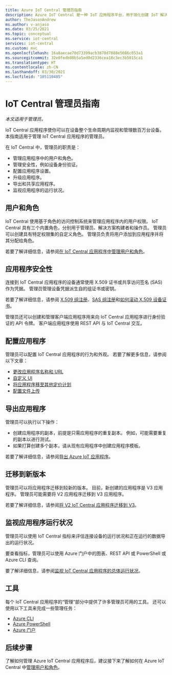 ```yaml
---
title: Azure IoT Central 管理员指南
description: Azure IoT Central 是一种 IoT 应用程序平台，用于简化创建 IoT 解决方案。 本文概述了 IoT Central 中的管理员角色。
author: TheJasonAndrew
ms.author: v-anjaso
ms.date: 03/25/2021
ms.topic: conceptual
ms.service: iot-central
services: iot-central
ms.custom: mvc
ms.openlocfilehash: 16a8aecae70d73399acb3878d7088e5086c053a1
ms.sourcegitcommit: 32e0fedb80b5a5ed0d2336cea18c3ec3b5015ca1
ms.translationtype: HT
ms.contentlocale: zh-CN
ms.lasthandoff: 03/30/2021
ms.locfileid: "105110485"
---
```

# <a name="iot-central-administrator-guide"></a>IoT Central 管理员指南

*本文适用于管理员。*

IoT Central 应用程序使你可以在设备整个生命周期内监视和管理数百万台设备。 本指南适用于管理 IoT Central 应用程序的管理员。

在 IoT Central 中，管理员的职责是：

- 管理应用程序中的用户和角色。
- 管理安全性，例如设备身份验证。
- 配置应用程序设置。
- 升级应用程序。
- 导出和共享应用程序。
- 监视应用程序的运行状况。

## <a name="users-and-roles"></a>用户和角色

IoT Central 使用基于角色的访问控制系统来管理应用程序内的用户权限。 IoT Central 具有三个内置角色，分别用于管理员、解决方案构建者和操作员。 管理员可以创建具有特定权限集的自定义角色。 管理员负责将用户添加到应用程序并将其分配给角色。

若要了解详细信息，请参阅[在 IoT Central 应用程序中管理用户和角色](howto-manage-users-roles.md)。

## <a name="application-security"></a>应用程序安全性

连接到 IoT Central 应用程序的设备通常使用 X.509 证书或共享访问签名 (SAS) 作为凭据。 管理员管理设备凭据派生自的组证书或密钥。

若要了解详细信息，请参阅 [X.509 组注册](concepts-get-connected.md#x509-group-enrollment)、[SAS 组注册](concepts-get-connected.md#sas-group-enrollment)和[如何滚动 X.509 设备证书](how-to-roll-x509-certificates.md)。

管理员还可以创建和管理客户端应用程序用来向 IoT Central 应用程序进行身份验证的 API 令牌。 客户端应用程序使用 REST API 与 IoT Central 交互。

## <a name="configure-an-application"></a>配置应用程序

管理员可以配置 IoT Central 应用程序的行为和外观。 若要了解更多信息，请参阅以下文章：

- [更改应用程序名称和 URL](howto-administer.md#change-application-name-and-url)
- [自定义 UI](howto-customize-ui.md)
- [将应用程序移至其他定价计划](howto-view-bill.md)
- [配置文件上传](howto-configure-file-uploads.md)

## <a name="export-an-application"></a>导出应用程序

管理员可以执行以下操作：

- 创建应用程序的副本，前提是只需应用程序的重复副本。 例如，可能需要重复的副本以进行测试。
- 如果打算创建多个副本，请从现有应用程序中创建应用程序模板。

若要了解详细信息，请参阅[导出 Azure IoT 应用程序](howto-use-app-templates.md)。

## <a name="migrate-to-a-new-version"></a>迁移到新版本

管理员可以将应用程序迁移到较新的版本。 目前，新创建的应用程序是 V3 应用程序。 管理员可能需要将 V2 应用程序迁移到 V3 应用程序。

若要了解详细信息，请参阅[将 V2 IoT Central 应用程序迁移到 V3](howto-migrate.md)。

## <a name="monitor-application-health"></a>监视应用程序运行状况

管理员可以使用 IoT Central 指标来评估连接设备的运行状况和正在运行的数据导出的运行状况。

要查看指标，管理员可以使用 Azure 门户中的图表、REST API 或 PowerShell 或 Azure CLI 查询。

要了解详细信息，请参阅[监视 IoT Central 应用程序的总体运行状况](howto-monitor-application-health.md)。

## <a name="tools"></a>工具

每个 IoT Central 应用程序的“管理”部分中提供了许多管理员可用的工具。 还可以使用以下工具来完成一些管理任务：

- [Azure CLI](howto-manage-iot-central-from-cli.md)
- [Azure PowerShell](howto-manage-iot-central-from-powershell.md)
- [Azure 门户](howto-manage-iot-central-from-portal.md)

## <a name="next-steps"></a>后续步骤

了解如何管理 Azure IoT Central 应用程序后，建议接下来了解如何在 Azure IoT Central 中[管理用户和角色](howto-manage-users-roles.md)。
